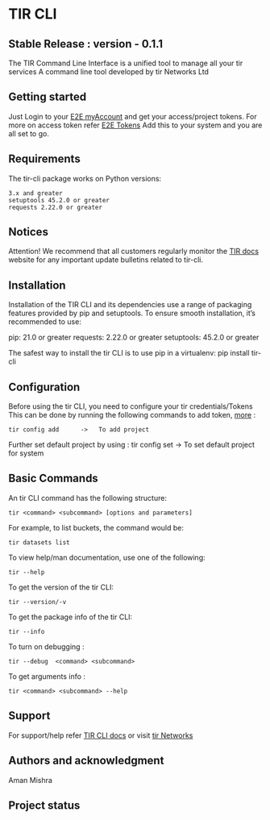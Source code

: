 # TIR CLI

## Stable Release : version - 0.1.1
The  TIR  Command  Line  Interface is a unified tool to manage all your tir services
A command line tool developed by tir Networks Ltd


## Getting started

Just Login to your [E2E myAccount](https://myaccount.tirnetworks.com/) and get your access/project tokens.
For more on access token refer [E2E Tokens](https://docs.tirnetworks.com/guides/create_API_access_token.html)
Add this to your system and you are all set to go.


## Requirements

The tir-cli package works on Python versions:

    3.x and greater
    setuptools 45.2.0 or greater
    requests 2.22.0 or greater


## Notices

Attention!
We recommend that all customers regularly monitor the [TIR docs](https://docs.e2enetworks.com/AI_ML/index.html) website for any important update bulletins related to tir-cli.


## Installation
Installation of the TIR CLI and its dependencies use a range of packaging features provided by pip and setuptools. To ensure smooth installation, it’s recommended to use:

pip: 21.0 or greater
requests: 2.22.0 or greater
setuptools: 45.2.0 or greater

The safest way to install the tir CLI is to use pip in a virtualenv:
        pip install tir-cli


## Configuration

Before using the tir CLI, you need to configure your tir credentials/Tokens
This can be done by running the following commands to add token, [more]() :

    tir config add      ->   To add project

Further set default project by using :
    tir config set      ->   To set default project for system


## Basic Commands

An tir CLI command has the following structure:

    tir <command> <subcommand> [options and parameters]

For example, to list buckets, the command would be:

    tir datasets list 

To view help/man documentation, use one of the following:
    
    tir --help

To get the version of the tir CLI:

    tir --version/-v

To get the package info of the tir CLI:

    tir --info

To turn on debugging :

    tir --debug  <command> <subcommand> 

To get  arguments info :

    tir <command> <subcommand> --help


## Support

For support/help refer [TIR CLI docs](https://docs.e2enetworks.com/AI_ML/index.html) or visit [tir Networks](https://gpu-notebooks.e2enetworks.com/)


## Authors and acknowledgment

Aman Mishra


## Project status

